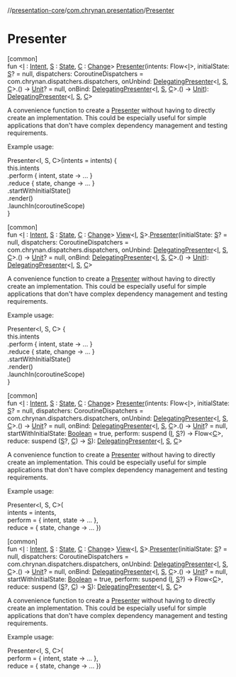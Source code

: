 //[presentation-core](../../index.md)/[com.chrynan.presentation](index.md)/[Presenter](-presenter.md)

# Presenter

[common]\
fun &lt;[I](-presenter.md) : [Intent](-intent/index.md), [S](-presenter.md) : [State](-state/index.md), [C](-presenter.md) : [Change](-change/index.md)&gt; [Presenter](-presenter.md)(intents: Flow&lt;[I](-presenter.md)&gt;, initialState: [S](-presenter.md)? = null, dispatchers: CoroutineDispatchers = com.chrynan.dispatchers.dispatchers, onUnbind: [DelegatingPresenter](-delegating-presenter/index.md)&lt;[I](-presenter.md), [S](-presenter.md), [C](-presenter.md)&gt;.() -&gt; [Unit](https://kotlinlang.org/api/latest/jvm/stdlib/kotlin/-unit/index.html)? = null, onBind: [DelegatingPresenter](-delegating-presenter/index.md)&lt;[I](-presenter.md), [S](-presenter.md), [C](-presenter.md)&gt;.() -&gt; [Unit](https://kotlinlang.org/api/latest/jvm/stdlib/kotlin/-unit/index.html)): [DelegatingPresenter](-delegating-presenter/index.md)&lt;[I](-presenter.md), [S](-presenter.md), [C](-presenter.md)&gt;

A convenience function to create a [Presenter](-presenter/index.md) without having to directly create an implementation. This could be especially useful for simple applications that don't have complex dependency management and testing requirements.

Example usage:

Presenter&lt;I, S, C&gt;(intents = intents) {\
    this.intents\
        .perform { intent, state -&gt; ... }\
        .reduce { state, change -&gt; ... }\
        .startWithInitialState()\
        .render()\
        .launchIn(coroutineScope)\
}

[common]\
fun &lt;[I](-presenter.md) : [Intent](-intent/index.md), [S](-presenter.md) : [State](-state/index.md), [C](-presenter.md) : [Change](-change/index.md)&gt; [View](-view/index.md)&lt;[I](-presenter.md), [S](-presenter.md)&gt;.[Presenter](-presenter.md)(initialState: [S](-presenter.md)? = null, dispatchers: CoroutineDispatchers = com.chrynan.dispatchers.dispatchers, onUnbind: [DelegatingPresenter](-delegating-presenter/index.md)&lt;[I](-presenter.md), [S](-presenter.md), [C](-presenter.md)&gt;.() -&gt; [Unit](https://kotlinlang.org/api/latest/jvm/stdlib/kotlin/-unit/index.html)? = null, onBind: [DelegatingPresenter](-delegating-presenter/index.md)&lt;[I](-presenter.md), [S](-presenter.md), [C](-presenter.md)&gt;.() -&gt; [Unit](https://kotlinlang.org/api/latest/jvm/stdlib/kotlin/-unit/index.html)): [DelegatingPresenter](-delegating-presenter/index.md)&lt;[I](-presenter.md), [S](-presenter.md), [C](-presenter.md)&gt;

A convenience function to create a [Presenter](-presenter/index.md) without having to directly create an implementation. This could be especially useful for simple applications that don't have complex dependency management and testing requirements.

Example usage:

Presenter&lt;I, S, C&gt; {\
    this.intents\
        .perform { intent, state -&gt; ... }\
        .reduce { state, change -&gt; ... }\
        .startWithInitialState()\
        .render()\
        .launchIn(coroutineScope)\
}

[common]\
fun &lt;[I](-presenter.md) : [Intent](-intent/index.md), [S](-presenter.md) : [State](-state/index.md), [C](-presenter.md) : [Change](-change/index.md)&gt; [Presenter](-presenter.md)(intents: Flow&lt;[I](-presenter.md)&gt;, initialState: [S](-presenter.md)? = null, dispatchers: CoroutineDispatchers = com.chrynan.dispatchers.dispatchers, onUnbind: [DelegatingPresenter](-delegating-presenter/index.md)&lt;[I](-presenter.md), [S](-presenter.md), [C](-presenter.md)&gt;.() -&gt; [Unit](https://kotlinlang.org/api/latest/jvm/stdlib/kotlin/-unit/index.html)? = null, onBind: [DelegatingPresenter](-delegating-presenter/index.md)&lt;[I](-presenter.md), [S](-presenter.md), [C](-presenter.md)&gt;.() -&gt; [Unit](https://kotlinlang.org/api/latest/jvm/stdlib/kotlin/-unit/index.html)? = null, startWithInitialState: [Boolean](https://kotlinlang.org/api/latest/jvm/stdlib/kotlin/-boolean/index.html) = true, perform: suspend ([I](-presenter.md), [S](-presenter.md)?) -&gt; Flow&lt;[C](-presenter.md)&gt;, reduce: suspend ([S](-presenter.md)?, [C](-presenter.md)) -&gt; [S](-presenter.md)): [DelegatingPresenter](-delegating-presenter/index.md)&lt;[I](-presenter.md), [S](-presenter.md), [C](-presenter.md)&gt;

A convenience function to create a [Presenter](-presenter/index.md) without having to directly create an implementation. This could be especially useful for simple applications that don't have complex dependency management and testing requirements.

Example usage:

Presenter&lt;I, S, C&gt;(\
    intents = intents,\
    perform = { intent, state -&gt; ... },\
    reduce = { state, change -&gt; ... })

[common]\
fun &lt;[I](-presenter.md) : [Intent](-intent/index.md), [S](-presenter.md) : [State](-state/index.md), [C](-presenter.md) : [Change](-change/index.md)&gt; [View](-view/index.md)&lt;[I](-presenter.md), [S](-presenter.md)&gt;.[Presenter](-presenter.md)(initialState: [S](-presenter.md)? = null, dispatchers: CoroutineDispatchers = com.chrynan.dispatchers.dispatchers, onUnbind: [DelegatingPresenter](-delegating-presenter/index.md)&lt;[I](-presenter.md), [S](-presenter.md), [C](-presenter.md)&gt;.() -&gt; [Unit](https://kotlinlang.org/api/latest/jvm/stdlib/kotlin/-unit/index.html)? = null, onBind: [DelegatingPresenter](-delegating-presenter/index.md)&lt;[I](-presenter.md), [S](-presenter.md), [C](-presenter.md)&gt;.() -&gt; [Unit](https://kotlinlang.org/api/latest/jvm/stdlib/kotlin/-unit/index.html)? = null, startWithInitialState: [Boolean](https://kotlinlang.org/api/latest/jvm/stdlib/kotlin/-boolean/index.html) = true, perform: suspend ([I](-presenter.md), [S](-presenter.md)?) -&gt; Flow&lt;[C](-presenter.md)&gt;, reduce: suspend ([S](-presenter.md)?, [C](-presenter.md)) -&gt; [S](-presenter.md)): [DelegatingPresenter](-delegating-presenter/index.md)&lt;[I](-presenter.md), [S](-presenter.md), [C](-presenter.md)&gt;

A convenience function to create a [Presenter](-presenter/index.md) without having to directly create an implementation. This could be especially useful for simple applications that don't have complex dependency management and testing requirements.

Example usage:

Presenter&lt;I, S, C&gt;(\
    perform = { intent, state -&gt; ... },\
    reduce = { state, change -&gt; ... })
